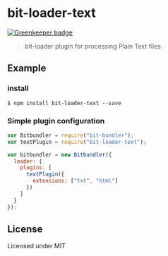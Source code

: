 # bit-loader-text

[![Greenkeeper badge](https://badges.greenkeeper.io/MiguelCastillo/bit-loader-text.svg)](https://greenkeeper.io/)
> bit-loader plugin for processing Plain Text files


## Example

### install

```
$ npm install bit-loader-text --save
```

### Simple plugin configuration

``` javascript
var Bitbundler = require("bit-bundler");
var textPlugin = require("bit-loader-text");

var bitbundler = new Bitbundler({
  loader: {
    plugins: [
      textPlugin({
        extensions: ["txt", "html"]
      })
    ]
  }
});
```

## License

Licensed under MIT
